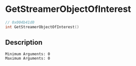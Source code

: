 # GetStreamerObjectOfInterest
```c
// 0x004b41d0
int GetStreamerObjectOfInterest()
```
## Description
```
Minimum Arguments: 0
Maximum Arguments: 0
```
